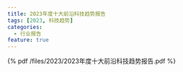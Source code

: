 ```yaml
---
title: 2023年度十大前沿科技趋势报告
tags: [2023, 科技趋势]
categories:
  - 行业报告
feature: true
---
```


{% pdf /files/2023/2023年度十大前沿科技趋势报告.pdf %}
